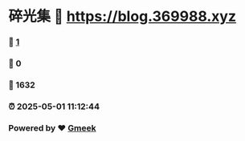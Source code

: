 # 碎光集 :link: https://blog.369988.xyz 
### :page_facing_up: [1](https://blog.369988.xyz/tag.html) 
### :speech_balloon: 0 
### :hibiscus: 1632 
### :alarm_clock: 2025-05-01 11:12:44 
### Powered by :heart: [Gmeek](https://github.com/Meekdai/Gmeek)
